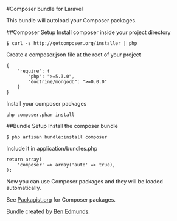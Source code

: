 #Composer bundle for Laravel

This bundle will autoload your Composer packages.


##Composer Setup
Install composer inside your project directory  

	$ curl -s http://getcomposer.org/installer | php

Create a composer.json file at the root of your project
  
	{
	    "require": {
	        "php": ">=5.3.0",
	        "doctrine/mongodb": ">=0.0.0"
	    }
	}
  
Install your composer packages  

	php composer.phar install  

    

##Bundle Setup
Install the composer bundle  

	$ php artisan bundle:install composer

Include it in application/bundles.php  

	return array(
		'composer' => array('auto' => true),
	);
  

Now you can use Composer packages and they will be loaded automatically.  
  
See [Packagist.org](http://packagist.org) for Composer packages.  
  
Bundle created by [Ben Edmunds](http://benedmunds.com).